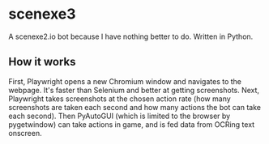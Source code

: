 # scenexe3
A scenexe2.io bot because I have nothing better to do. Written in Python.
## How it works
First, Playwright opens a new Chromium window and navigates to the webpage. It's faster than Selenium and better at getting screenshots. Next, Playwright takes screenshots at the chosen action rate (how many screenshots are taken each second and how many actions the bot can take each second). Then PyAutoGUI (which is limited to the browser by pygetwindow) can take actions in game, and is fed data from OCRing text onscreen.
